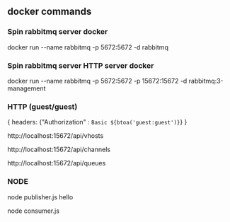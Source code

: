## docker commands

### Spin rabbitmq server docker
docker run --name rabbitmq -p 5672:5672  -d rabbitmq

### Spin rabbitmq server HTTP server docker

docker run --name rabbitmq -p 5672:5672 -p 15672:15672 -d rabbitmq:3-management

### HTTP (guest/guest)

{ headers: {"Authorization" : `Basic ${btoa('guest:guest')}`} }

http://localhost:15672/api/vhosts

http://localhost:15672/api/channels

http://localhost:15672/api/queues

### NODE
node publisher.js hello

node consumer.js